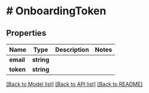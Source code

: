 # # OnboardingToken

## Properties

Name | Type | Description | Notes
------------ | ------------- | ------------- | -------------
**email** | **string** |  |
**token** | **string** |  |

[[Back to Model list]](../../README.md#models) [[Back to API list]](../../README.md#endpoints) [[Back to README]](../../README.md)
